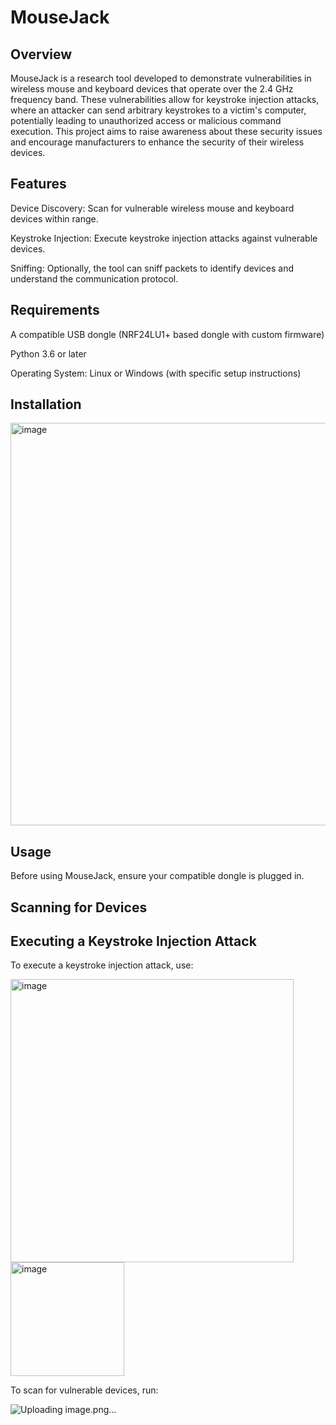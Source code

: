 # MouseJack

## Overview
MouseJack is a research tool developed to demonstrate vulnerabilities in wireless mouse and keyboard devices that operate over the 2.4 GHz frequency band. These vulnerabilities allow for keystroke injection attacks, where an attacker can send arbitrary keystrokes to a victim's computer, potentially leading to unauthorized access or malicious command execution. This project aims to raise awareness about these security issues and encourage manufacturers to enhance the security of their wireless devices.

## Features
Device Discovery: Scan for vulnerable wireless mouse and keyboard devices within range.

Keystroke Injection: Execute keystroke injection attacks against vulnerable devices.

Sniffing: Optionally, the tool can sniff packets to identify devices and understand the communication protocol.

## Requirements
A compatible USB dongle (NRF24LU1+ based dongle with custom firmware)

Python 3.6 or later

Operating System: Linux or Windows (with specific setup instructions)

## Installation

<img width="644" alt="image" src="https://github.com/HosamHegly/MouseJack/assets/57544654/6015619f-d2b9-4e55-a9d4-ea3814224602">

## Usage

Before using MouseJack, ensure your compatible dongle is plugged in.

## Scanning for Devices

## Executing a Keystroke Injection Attack

To execute a keystroke injection attack, use:

<img width="453" alt="image" src="https://github.com/HosamHegly/MouseJack/assets/57544654/df9d976c-9bda-4d93-aa15-ea9cedf5569e">

<img width="182" alt="image" src="https://github.com/HosamHegly/MouseJack/assets/57544654/3fa415a8-7705-4c9c-aa81-ef4043286ad5">

To scan for vulnerable devices, run:

![Uploading image.png…]()

